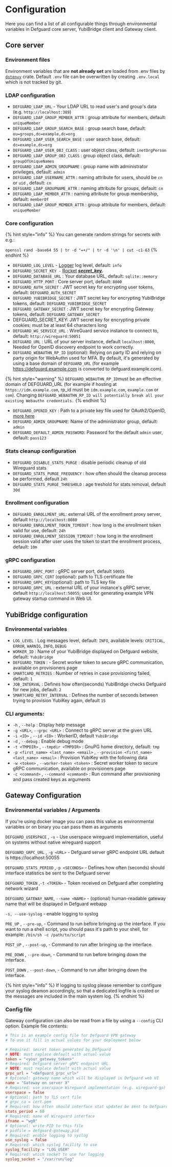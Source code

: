 # Configuration

Here you can find a list of all configurable things through environmental variables in Defguard core server, YubiBridge client and Gateway client.

## Core server

### Environment files

Environment variables that are **not already set** are loaded from .env files by [`dotenvy`](https://crates.io/crates/dotenvy) crate. Default `.env` file can be overwritten by creating `.env.local` which is not tracked by git.

### LDAP configuration

* `DEFGUARD_LDAP_URL` - Your LDAP URL to read user's and group's data (e.g. `http://localhost:389`)
* `DEFGUARD_LDAP_GROUP_MEMBER_ATTR` : group attribute for members, default: `uniqueMember`
* `DEFGUARD_LDAP_GROUP_SEARCH_BASE` : group search base, default: `ou=groups,dc=example,dc=org`
* `DEFGUARD_LDAP_USER_SEARCH_BASE` : user search base, default: `dc=example,dc=org`
* `DEFGUARD_LDAP_USER_OBJ_CLASS` : user object class, default: `inetOrgPerson`
* `DEFGUARD_LDAP_GROUP_OBJ_CLASS` : group object class, default: `groupOfUniqueNames`
* `DEFGUARD_LDAP_ADMIN_GROUPNAME` : group name with administrator privileges, default: `admin`
* `DEFGUARD_LDAP_USERNAME_ATTR` : naming attribute for users, should be `cn` or `uid` , default: `cn`
* `DEFGUARD_LDAP_GROUPNAME_ATTR` : naming attribute for groups, default: `cn`
* `DEFGUARD_LDAP_MEMBER_ATTR` : naming attribute for group membership, default: `memberOf`
* `DEFGUARD_LDAP_GROUP_MEMBER_ATTR` : group attribute for members, default: `uniqueMember`

### Core configuration

{% hint style="info" %}
You can generate random strings for secrets with e.g.:

`openssl rand -base64 55 | tr -d "=+/" | tr -d '\n' | cut -c1-63`
{% endhint %}

* `DEFGUARD_LOG_LEVEL` - [Logger](https://crates.io/crates/log) log level, default: `info`
* `DEFGUARD_SECRET_KEY -` [Rocket](https://rocket.rs/) [_**secret\_key**_](https://api.rocket.rs/v0.4/rocket/config/struct.ConfigBuilder.html#method.secret\_key)_**.**_
* `DEFGUARD_DATABASE_URL` : Your database URL, default: `sqlite::memory`
* `DEFGUARD_HTTP_PORT` : Core server port, default: `8000`
* `DEFGUARD_AUTH_SECRET` : JWT secret key for encrypting user tokens, default: `DEFGUARD_AUTH_SECRET`
* `DEFGUARD_YUBIBRIDGE_SECRET` : JWT secret key for encrypting YubiBridge tokens, default: `DEFGUARD_YUBIBRIDGE_SECRET`
* `DEFGUARD_GATEWAY_SECRET` : JWT secret key for encrypting Gateway tokens, default: `DEFGUARD_GATEWAY_SECRET`
* DEFGUARD\_SECRET\_KEY: JWT secret key for encrypting private cookies; must be at least 64 characters long
* `DEFGUARD_WG_SERVICE_URL` : WireGuard service instance to connect to, default: `http://wireguard:50051`
* `DEFGUARD_URL` : URL of your server instance, default `localhost:8000`, Needed for OpenID discovery endpoint to work correctly.
* `DEFGUARD_WEBAUTHN_RP_ID` (optional): Relying on party ID and relying on party origin for WebAuthn used for MFA. By default, it's generated by using a base domain of `DEFGUARD_URL` (for example https://defguard.example.com is converted to defguard.example.com).



{% hint style="warning" %}
`DEFGUARD_WEBAUTHN_RP_ID`must be an effective domain of DEFGUARD\_URL (for example if hosting at `https://idm.example.com`, rp\_id must be `idm.example.com`, `example.com` or `com`). Changing `DEFGUARD_WEBAUTHN_RP_ID will potentially break all your existing Webauthn credentials.`
{% endhint %}

* `DEFGUARD_OPENID_KEY` : Path to a private key file used for OAuth2/OpenID, [more here](https://defguard.gitbook.io/defguard/features/setting-up-your-instance/docker-compose#openid-rsa-setup)
* `DEFGUARD_ADMIN_GROUPNAME`: Name of the administrator group, default: `admin`
* `DEFGUARD_DEFAULT_ADMIN_PASSWORD`: Password for the default `admin` user, default: `pass123`

### Stats cleanup configuration

* `DEFGUARD_DISABLE_STATS_PURGE` : disable periodic cleanup of old Wireguard stats
* `DEFGUARD_STATS_PURGE_FREQUENCY` : how often should the cleanup process be performed, default `24h`
* `DEFGUARD_STATS_PURGE_THRESHOLD` : age treshold for stats removal, default `30d`

### Enrollment configuration

* `DEFGUARD_ENROLLMENT_URL`: external URL of the enrollment proxy server, default `http://localhost:8080`
* `DEFGUARD_ENROLLMENT_TOKEN_TIMEOUT` : how long is the enrollment token valid for use, default: `24h`
* `DEFGUARD_ENROLLMENT_SESSION_TIMEOUT` : how long in the enrollment session valid after user uses the token to start the enrollment process, default: `10m`

### gRPC configuration

* `DEFGUARD_GRPC_PORT` : gRPC server port, default `50055`
* `DEFGUARD_GRPC_CERT` (optional): path to TLS certificate file
* `DEFGUARD_GRPC_KEY`(optional): path to TLS key file
* `DEFGUARD_GRPC_URL` : external URL of your instance's gRPC server, default `http://localhost:50055`; used for generating example VPN gateway startup command in Web UI.

## YubiBridge configuration

### Environmental variables

* `LOG_LEVEL` : Log messages level, default: `INFO`, available levels: `CRITICAL`, `ERROR`, `WARNIG`, `INFO`, `DEBUG`
* `WORKER_ID` : Name of your YubiBridge displayed on Defguard website, default: `YubiBridge`
* `DEFGUARD_TOKEN` : - Secret worker token to secure gRPC communication, available on provisioners page
* `SMARTCARD_RETRIES` : Number of retries in case provisioning failed, default: `1`
* `JOB_INTERVAL` : Defines how often(seconds) YubiBridge checks Defguard for new jobs, default: `2`
* `SMARTCARD_RETRY_INTERVAL` : Defines the number of seconds between trying to provision YubiKey again, default `15`

### CLI arguments:

* `-h` , `--help` : Display help message
* `-g <URL>`, `--grpc <URL>` : Connect to gRPC server at the given URL
* `-i <ID>` , `--id <ID>` : WorkerID, default `YubiBridge`
* `-d` , `--debug` : Enable debug mode
* `-t <TMPDIR>` , `--tmpdir <TMPDIR>` : GnuPG home directory, default: `tmp`
* `-p <first_name> <last_name> <email>` , `--provision <first_name> <last_name> <email>` : Provision YubiKey with the following data
* `-w <token>` , `--worker-token <token>` : Secret worker token to secure gRPC communication, available on provisioners page
* `-c <command>` , `--command <command>` : Run command after provisioning and pass created keys as arguments

## Gateway Configuration

### Environmental variables / Arguments

If you're using docker image you can pass this value as environmental variables or on binary you can pass them as arguments

`DEFGUARD_USERSPACE` , `-u` - Use userspace wireguard implementation, useful on systems without native wireguard support

`DEFGUARD_GRPC_URL` , `-g <URL>` - Defguard server gRPC endpoint URL default is https://localhost:50055

`DEFGUARD_STATS_PERIOD` ,`-p <SECONDS>` - Defines how often (seconds) should interface statistics be sent to the Defguard server

`DEFGUARD_TOKEN` ,`-t <TOKEN>` - Token received on Defguard after completing network wizard

`DEFGUARD_GATEWAY_NAME`, `--name <NAME>` - (optional) human-readable gateway name that will be displayed in Defguard webapp

`-s, --use-syslog` - enable logging to syslog

`PRE_UP` , `--pre-up`, - Command to run before bringing up the interface. If you want to run a shell script, you should pass it's path to your shell, for example: `/bin/sh -c /path/to/script`

`POST_UP` , `--post-up`, - Command to run after bringing up the interface.

`PRE_DOWN` , `--pre-down`, - Command to run before bringing down the interface.

`POST_DOWN` , `--post-down`, - Command to run after bringing down the interface. &#x20;

{% hint style="info" %}
If logging to syslog please remember to configure your syslog deamon accordingly, so that a dedicated logfile is created or the messages are included in the main system log.
{% endhint %}

### Config file

Gateway configuration can also be read from a file by using a `--config` CLI option. Example file contents:

```toml
# This is an example config file for Defguard VPN gateway
# To use it fill in actual values for your deployment below

# Required: secret token generated by Defguard
# NOTE: must replace default with actual value
token = "<your_gateway_token>"
# Required: Defguard server gRPC endpoint URL
# NOTE: must replace default with actual value
grpc_url = "<defguard_grpc_url>"
# Optional: gateway name which will be displayed in Defguard web UI
name = "Gateway on server X"
# Required: use userspace Wireguard implementation (e.g. wireguard-go)
userspace = false
# Optional: path to TLS cert file
# grpc_ca = cert.pem
# Required: how often should interface stat updates be sent to Defguard server (in seconds)
stats_period = 60
# Required: name of Wireguard interface
ifname = "wg0"
# Optional: write PID to this file
# pidfile = defguard-gateway.pid
# Required: enable logging to syslog
use_syslog = false
# Required: which syslog facility to use
syslog_facility = "LOG_USER"
# Required: which socket to use for logging
syslog_socket = "/var/run/log"
```
